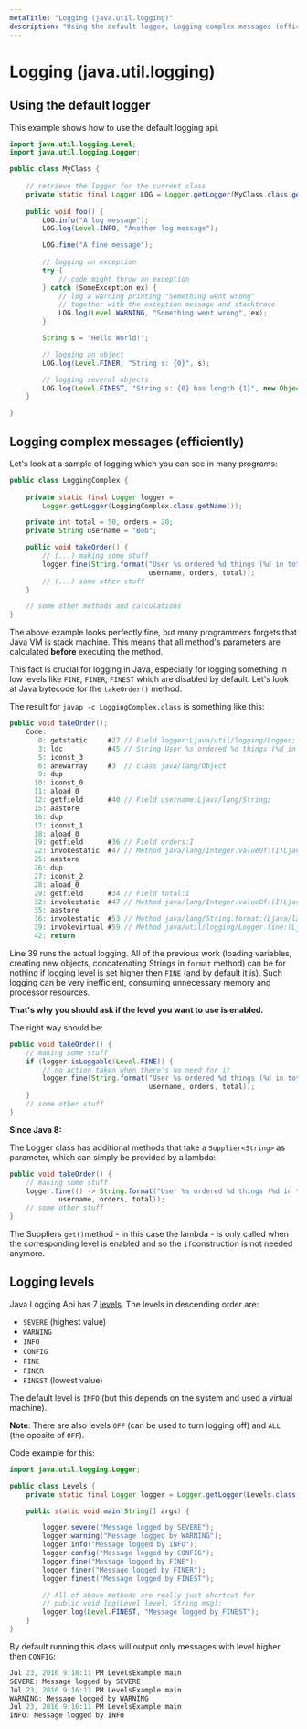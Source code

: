 ```yaml
---
metaTitle: "Logging (java.util.logging)"
description: "Using the default logger, Logging complex messages (efficiently), Logging levels"
---
```


# Logging (java.util.logging)



## Using the default logger


This example shows how to use the default logging api.

```java
import java.util.logging.Level;
import java.util.logging.Logger;

public class MyClass {
    
    // retrieve the logger for the current class
    private static final Logger LOG = Logger.getLogger(MyClass.class.getName());
    
    public void foo() {
        LOG.info("A log message");
        LOG.log(Level.INFO, "Another log message");

        LOG.fine("A fine message");
    
        // logging an exception
        try {
            // code might throw an exception
        } catch (SomeException ex) {
            // log a warning printing "Something went wrong"
            // together with the exception message and stacktrace
            LOG.log(Level.WARNING, "Something went wrong", ex);
        }

        String s = "Hello World!";

        // logging an object
        LOG.log(Level.FINER, "String s: {0}", s);

        // logging several objects
        LOG.log(Level.FINEST, "String s: {0} has length {1}", new Object[]{s, s.length()});
    }

}

```



## Logging complex messages (efficiently)


Let's look at a sample of logging which you can see in many programs:

```java
public class LoggingComplex {
    
    private static final Logger logger = 
        Logger.getLogger(LoggingComplex.class.getName());

    private int total = 50, orders = 20;
    private String username = "Bob";

    public void takeOrder() {
        // (...) making some stuff
        logger.fine(String.format("User %s ordered %d things (%d in total)", 
                                  username, orders, total));
        // (...) some other stuff
    }

    // some other methods and calculations
}

```

The above example looks perfectly fine, but many programmers forgets that Java VM is stack machine. This means that all method's parameters are calculated **before** executing the method.

This fact is crucial for logging in Java, especially for logging something in low levels like `FINE`, `FINER`, `FINEST` which are disabled by default. Let's look at Java bytecode for the `takeOrder()` method.

The result for `javap -c LoggingComplex.class` is something like this:

```java
public void takeOrder();
    Code:
       0: getstatic     #27 // Field logger:Ljava/util/logging/Logger;
       3: ldc           #45 // String User %s ordered %d things (%d in total)
       5: iconst_3
       6: anewarray     #3  // class java/lang/Object
       9: dup
      10: iconst_0
      11: aload_0
      12: getfield      #40 // Field username:Ljava/lang/String;
      15: aastore
      16: dup
      17: iconst_1
      18: aload_0
      19: getfield      #36 // Field orders:I
      22: invokestatic  #47 // Method java/lang/Integer.valueOf:(I)Ljava/lang/Integer;
      25: aastore
      26: dup
      27: iconst_2
      28: aload_0
      29: getfield      #34 // Field total:I
      32: invokestatic  #47 // Method java/lang/Integer.valueOf:(I)Ljava/lang/Integer;
      35: aastore
      36: invokestatic  #53 // Method java/lang/String.format:(Ljava/lang/String;[Ljava/lang/Object;)Ljava/lang/String;
      39: invokevirtual #59 // Method java/util/logging/Logger.fine:(Ljava/lang/String;)V
      42: return

```

Line 39 runs the actual logging. All of the previous work (loading variables, creating new objects, concatenating Strings in `format` method) can be for nothing if logging level is set higher then `FINE` (and by default it is). Such logging can be very inefficient, consuming unnecessary memory and processor resources.

**That's why you should ask if the level you want to use is enabled.**

The right way should be:

```java
public void takeOrder() {
    // making some stuff
    if (logger.isLoggable(Level.FINE)) {
        // no action taken when there's no need for it
        logger.fine(String.format("User %s ordered %d things (%d in total)",
                                  username, orders, total));
    }
    // some other stuff
}

```

**Since Java 8:**

The Logger class has additional methods that take a `Supplier<String>` as parameter, which can simply be provided by a lambda:

```java
public void takeOrder() {
    // making some stuff
    logger.fine(() -> String.format("User %s ordered %d things (%d in total)",
            username, orders, total));
    // some other stuff
}

```

The Suppliers `get()`method - in this case the lambda - is only called when the corresponding level is enabled and so the `if`construction is not needed anymore.



## Logging levels


Java Logging Api has 7 [levels](https://docs.oracle.com/javase/8/docs/api/java/util/logging/Level.html). The levels in descending order are:

- `SEVERE` (highest value)
- `WARNING`
- `INFO`
- `CONFIG`
- `FINE`
- `FINER`
- `FINEST` (lowest value)

The default level is `INFO` (but this depends on the system and used a virtual machine).

**Note**:
There are also levels `OFF` (can be used to turn logging off) and `ALL` (the oposite of `OFF`).

Code example for this:

```java
import java.util.logging.Logger;

public class Levels {
    private static final Logger logger = Logger.getLogger(Levels.class.getName());

    public static void main(String[] args) {

        logger.severe("Message logged by SEVERE");
        logger.warning("Message logged by WARNING");
        logger.info("Message logged by INFO");
        logger.config("Message logged by CONFIG");
        logger.fine("Message logged by FINE");
        logger.finer("Message logged by FINER");
        logger.finest("Message logged by FINEST");

        // All of above methods are really just shortcut for
        // public void log(Level level, String msg):
        logger.log(Level.FINEST, "Message logged by FINEST");
    }
}

```

By default running this class will output only messages with level higher then `CONFIG`:

```java
Jul 23, 2016 9:16:11 PM LevelsExample main
SEVERE: Message logged by SEVERE
Jul 23, 2016 9:16:11 PM LevelsExample main
WARNING: Message logged by WARNING
Jul 23, 2016 9:16:11 PM LevelsExample main
INFO: Message logged by INFO

```

